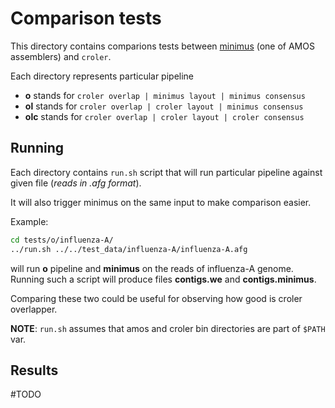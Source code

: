 Comparison tests
================

This directory contains comparions tests between
[minimus](http://amos.sourceforge.net/wiki/index.php/Minimus)
(one of AMOS
assemblers) and `croler`.

Each directory represents particular pipeline

- **o** stands for `croler overlap | minimus layout | minimus consensus`
- **ol** stands for `croler overlap | croler layout | minimus consensus`
- **olc** stands for `croler overlap | croler layout | croler consensus`

Running
-------
Each directory contains `run.sh` script that will run particular
pipeline against given file (*reads in .afg format*).

It will also trigger minimus on the same input to make comparison
easier.

Example:
```bash
cd tests/o/influenza-A/
../run.sh ../../test_data/influenza-A/influenza-A.afg
```
will run **o** pipeline and **minimus** on the reads of influenza-A
genome. Running such a script will produce files **contigs.we** and
**contigs.minimus**.

Comparing these two could be useful for observing how good is croler
overlapper.

**NOTE**: `run.sh` assumes that amos and croler bin directories are part
of `$PATH` var.

Results
-------
#TODO
